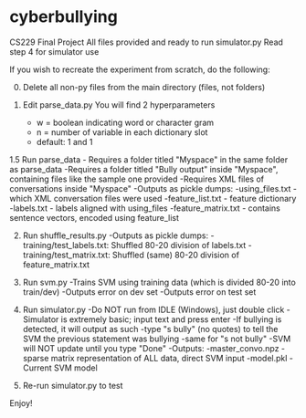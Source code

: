 # cyberbullying
CS229 Final Project
All files provided and ready to run simulator.py
Read step 4 for simulator use

If you wish to recreate the experiment from scratch, do the following:

0. Delete all non-py files from the main directory (files, not folders) 

1. Edit parse_data.py
You will find 2 hyperparameters
	- w = boolean indicating word or character gram
	- n = number of variable in each dictionary slot
	- default: 1 and 1

1.5 Run parse_data
	- Requires a folder titled "Myspace" in the same folder as parse_data
	-Requires a folder titled "Bully output" inside "Myspace", containing files like the sample one provided
	-Requires XML files of conversations inside "Myspace"
	-Outputs as pickle dumps:
		-using_files.txt - which XML conversation files were used
		-feature_list.txt - feature dictionary
		-labels.txt - labels aligned with using_files
		-feature_matrix.txt -  contains sentence vectors, encoded using feature_list

2. Run shuffle_results.py
	-Outputs as pickle dumps:
		-training/test_labels.txt: Shuffled 80-20 division of labels.txt
		-training/test_matrix.txt: Shuffled (same) 80-20 division of feature_matrix.txt

3. Run svm.py
	-Trains SVM using training data (which is divided 80-20 into train/dev)
	-Outputs error on dev set
	-Outputs error on test set

4. Run simulator.py
	-Do NOT run from IDLE (Windows), just double click
	-Simulator is extremely basic; input text and press enter
	-If bullying is detected, it will output as such
	-type "s bully" (no quotes) to tell the SVM the previous statement was bullying
	-same for "s not bully"
	-SVM will NOT update until you type "Done"
	-Outputs:
		-master_convo.npz - sparse matrix representation of ALL data, direct SVM input
		-model.pkl - Current SVM model

5. Re-run simulator.py to test
		

Enjoy!
